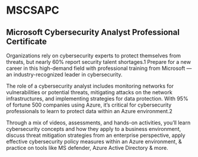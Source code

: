 # MSCSAPC
## Microsoft Cybersecurity Analyst Professional Certificate

Organizations rely on cybersecurity experts to protect themselves from threats, but nearly 60% report security talent shortages.1 Prepare for a new career in this high-demand field with professional training from Microsoft — an industry-recognized leader in cybersecurity.

The role of a cybersecurity analyst includes monitoring networks for vulnerabilities or potential threats, mitigating attacks on the network infrastructures, and implementing strategies for data protection. With 95% of fortune 500 companies using Azure, it’s critical for cybersecurity professionals to learn to protect data within an Azure environment.2

Through a mix of videos, assessments, and hands-on activities, you’ll learn cybersecurity concepts and how they apply to a business environment, discuss threat mitigation strategies from an enterprise perspective, apply effective cybersecurity policy measures within an Azure environment, & practice on tools like MS defender, Azure Active Directory & more.
